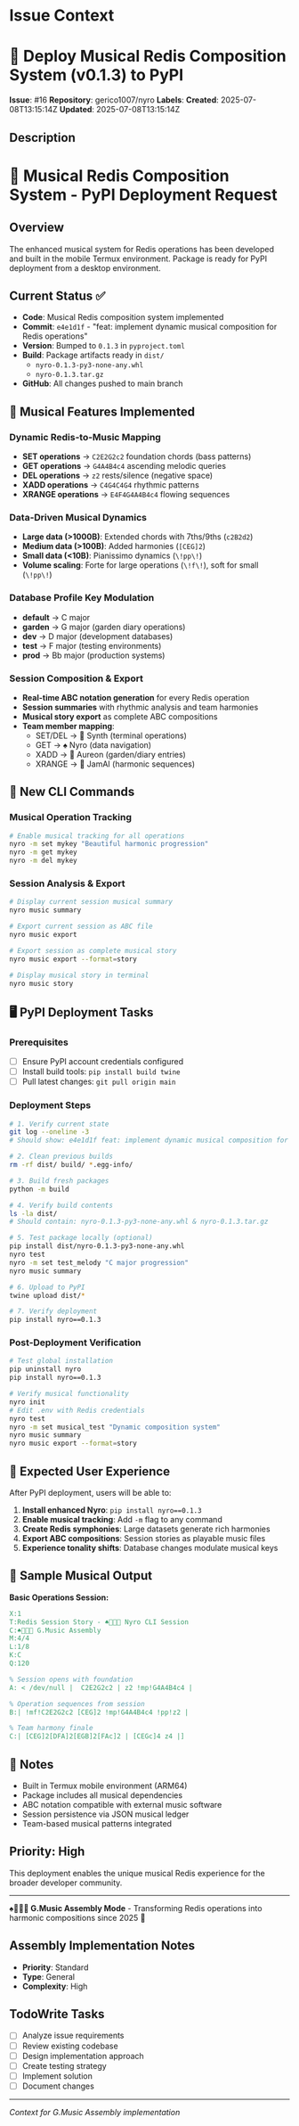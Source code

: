 # Issue Context
# 🎼 Deploy Musical Redis Composition System (v0.1.3) to PyPI

**Issue**: #16
**Repository**: gerico1007/nyro
**Labels**: 
**Created**: 2025-07-08T13:15:14Z
**Updated**: 2025-07-08T13:15:14Z

## Description
# 🎼 Musical Redis Composition System - PyPI Deployment Request

## Overview
The enhanced musical system for Redis operations has been developed and built in the mobile Termux environment. Package is ready for PyPI deployment from a desktop environment.

## Current Status ✅
- **Code**: Musical Redis composition system implemented
- **Commit**: `e4e1d1f` - "feat: implement dynamic musical composition for Redis operations"
- **Version**: Bumped to `0.1.3` in `pyproject.toml`
- **Build**: Package artifacts ready in `dist/`
  - `nyro-0.1.3-py3-none-any.whl`
  - `nyro-0.1.3.tar.gz`
- **GitHub**: All changes pushed to main branch

## 🎸 Musical Features Implemented

### Dynamic Redis-to-Music Mapping
- **SET operations** → `C2E2G2c2` foundation chords (bass patterns)
- **GET operations** → `G4A4B4c4` ascending melodic queries
- **DEL operations** → `z2` rests/silence (negative space)
- **XADD operations** → `C4G4C4G4` rhythmic patterns
- **XRANGE operations** → `E4F4G4A4B4c4` flowing sequences

### Data-Driven Musical Dynamics
- **Large data (>1000B)**: Extended chords with 7ths/9ths (`c2B2d2`)
- **Medium data (>100B)**: Added harmonies (`[CEG]2`)
- **Small data (<10B)**: Pianissimo dynamics (`\!pp\!`)
- **Volume scaling**: Forte for large operations (`\!f\!`), soft for small (`\!pp\!`)

### Database Profile Key Modulation
- **default** → C major
- **garden** → G major (garden diary operations)
- **dev** → D major (development databases)
- **test** → F major (testing environments)
- **prod** → Bb major (production systems)

### Session Composition & Export
- **Real-time ABC notation generation** for every Redis operation
- **Session summaries** with rhythmic analysis and team harmonies
- **Musical story export** as complete ABC compositions
- **Team member mapping**: 
  - SET/DEL → 🧵 Synth (terminal operations)
  - GET → ♠️ Nyro (data navigation)
  - XADD → 🌿 Aureon (garden/diary entries)  
  - XRANGE → 🎸 JamAI (harmonic sequences)

## 🎯 New CLI Commands

### Musical Operation Tracking
```bash
# Enable musical tracking for all operations
nyro -m set mykey "Beautiful harmonic progression"
nyro -m get mykey
nyro -m del mykey
```

### Session Analysis & Export
```bash
# Display current session musical summary
nyro music summary

# Export current session as ABC file
nyro music export

# Export session as complete musical story
nyro music export --format=story

# Display musical story in terminal
nyro music story
```

## 🖥️ PyPI Deployment Tasks

### Prerequisites
- [ ] Ensure PyPI account credentials configured
- [ ] Install build tools: `pip install build twine`
- [ ] Pull latest changes: `git pull origin main`

### Deployment Steps
```bash
# 1. Verify current state
git log --oneline -3
# Should show: e4e1d1f feat: implement dynamic musical composition for Redis operations

# 2. Clean previous builds
rm -rf dist/ build/ *.egg-info/

# 3. Build fresh packages  
python -m build

# 4. Verify build contents
ls -la dist/
# Should contain: nyro-0.1.3-py3-none-any.whl & nyro-0.1.3.tar.gz

# 5. Test package locally (optional)
pip install dist/nyro-0.1.3-py3-none-any.whl
nyro test
nyro -m set test_melody "C major progression"
nyro music summary

# 6. Upload to PyPI
twine upload dist/*

# 7. Verify deployment
pip install nyro==0.1.3
```

### Post-Deployment Verification
```bash
# Test global installation
pip uninstall nyro
pip install nyro==0.1.3

# Verify musical functionality
nyro init
# Edit .env with Redis credentials
nyro test
nyro -m set musical_test "Dynamic composition system"
nyro music summary
nyro music export --format=story
```

## 🎼 Expected User Experience

After PyPI deployment, users will be able to:

1. **Install enhanced Nyro**: `pip install nyro==0.1.3`
2. **Enable musical tracking**: Add `-m` flag to any command
3. **Create Redis symphonies**: Large datasets generate rich harmonies
4. **Export ABC compositions**: Session stories as playable music files
5. **Experience tonality shifts**: Database changes modulate musical keys

## 🎵 Sample Musical Output

**Basic Operations Session:**
```abc
X:1
T:Redis Session Story - ♠️🌿🎸🧵 Nyro CLI Session
C:♠️🌿🎸🧵 G.Music Assembly
M:4/4
L:1/8
K:C
Q:120

% Session opens with foundation
A: < /dev/null |  C2E2G2c2 | z2 !mp!G4A4B4c4 |

% Operation sequences from session
B:| !mf!C2E2G2c2 [CEG]2 !mp!G4A4B4c4 !pp!z2 |

% Team harmony finale  
C:| [CEG]2[DFA]2[EGB]2[FAc]2 | [CEGc]4 z4 |]
```

## 📝 Notes
- Built in Termux mobile environment (ARM64)
- Package includes all musical dependencies
- ABC notation compatible with external music software
- Session persistence via JSON musical ledger
- Team-based musical patterns integrated

## Priority: High
This deployment enables the unique musical Redis experience for the broader developer community.

---
**♠️🌿🎸🧵 G.Music Assembly Mode** - Transforming Redis operations into harmonic compositions since 2025 🎼

## Assembly Implementation Notes
- **Priority**: Standard
- **Type**: General
- **Complexity**: High

## TodoWrite Tasks
- [ ] Analyze issue requirements
- [ ] Review existing codebase
- [ ] Design implementation approach
- [ ] Create testing strategy
- [ ] Implement solution
- [ ] Document changes

---
*Context for G.Music Assembly implementation*
